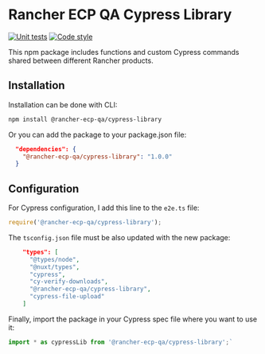 # Rancher ECP QA Cypress Library

[![Unit tests](https://github.com/rancher-sandbox/rancher-ecp-qa/actions/workflows/unit-tests.yaml/badge.svg?branch=main)](https://github.com/rancher-sandbox/rancher-ecp-qa/actions/workflows/unit-tests.yaml)
[![Code style](https://github.com/rancher-sandbox/rancher-ecp-qa/actions/workflows/lint.yaml/badge.svg?branch=main)](https://github.com/rancher-sandbox/rancher-ecp-qa/actions/workflows/lint.yaml)

This npm package includes functions and custom Cypress commands shared between different Rancher products.

## Installation
Installation can be done with CLI:

```bash
npm install @rancher-ecp-qa/cypress-library
```

Or you can add the package to your package.json file:

```json
  "dependencies": {
    "@rancher-ecp-qa/cypress-library": "1.0.0"
  }
```

## Configuration

For Cypress configuration, I add this line to the  `e2e.ts` file:

```typescript
require('@rancher-ecp-qa/cypress-library');
```

The `tsconfig.json` file must be also updated with the new package:

```json
    "types": [
      "@types/node",
      "@nuxt/types",
      "cypress",
      "cy-verify-downloads",
      "@rancher-ecp-qa/cypress-library",
      "cypress-file-upload"
    ]
```

Finally, import the package in your Cypress spec file where you want to use it:

```typescript
import * as cypressLib from '@rancher-ecp-qa/cypress-library';`
```
